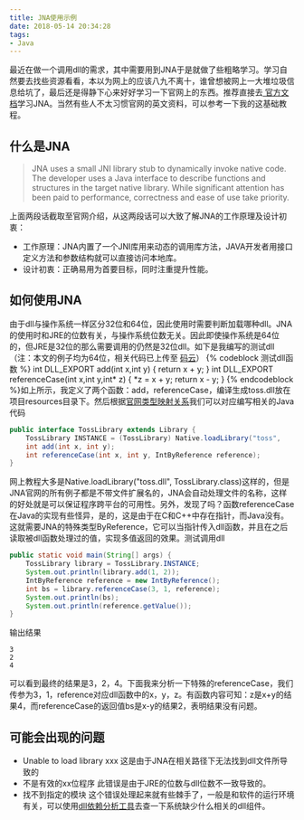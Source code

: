 ```yaml
---
title: JNA使用示例
date: 2018-05-14 20:34:28
tags:
- Java
---
```

最近在做一个调用dll的需求，其中需要用到JNA于是就做了些粗略学习。学习自然要去找些资源看看，本以为网上的应该八九不离十，谁曾想被网上一大堆垃圾信息给坑了，最后还是得静下心来好好学习一下官网上的东西。推荐直接去[
官方文档](https://github.com/java-native-access/jna#using-the-library)学习JNA。当然有些人不太习惯官网的英文资料，可以参考一下我的这基础教程。
<!-- more -->
## 什么是JNA

>JNA uses a small JNI library stub to dynamically invoke native code. The developer uses a Java interface to describe functions and structures in the target native library.
While significant attention has been paid to performance, correctness and ease of use take priority.

上面两段话截取至官网介绍，从这两段话可以大致了解JNA的工作原理及设计初衷：

* 工作原理：JNA内置了一个JNI库用来动态的调用库方法，JAVA开发者用接口定义方法和参数结构就可以直接访问本地库。
* 设计初衷：正确易用为首要目标，同时注重提升性能。

## 如何使用JNA

由于dll与操作系统一样区分32位和64位，因此使用时需要判断加载哪种dll。JNA的使用时和JRE的位数有关，与操作系统位数无关。因此即使操作系统是64位的，但JRE是32位的那么需要调用的仍然是32位dll。如下是我编写的测试dll（注：本文的例子均为64位，相关代码已上传至 [码云](https://gitee.com/wutianjue/blog_toss/tree/master/jna)）
{% codeblock 测试dll函数 %}
int DLL_EXPORT add(int x,int y)
{
    return x + y;
}
int DLL_EXPORT referenceCase(int x,int y,int* z)
{
    *z = x + y;
    return x - y;
}
{% endcodeblock %}如上所示，我定义了两个函数：add，referenceCase，编译生成toss.dll放在项目resources目录下。然后根据[官网类型映射关系](https://github.com/java-native-access/jna/blob/master/www/Mappings.md)我们可以对应编写相关的Java代码

```java
public interface TossLibrary extends Library {
    TossLibrary INSTANCE = (TossLibrary) Native.loadLibrary("toss",     TossLibrary.class);
    int add(int x, int y);
    int referenceCase(int x, int y, IntByReference reference);
}
```

网上教程大多是Native.loadLibrary("toss.dll", TossLibrary.class)这样的，但是JNA官网的所有例子都是不带文件扩展名的，JNA会自动处理文件的名称，这样的好处就是可以保证程序跨平台的可用性。另外，发现了吗？函数referenceCase在Java的实现有些怪异，是的，这是由于在C和C++中存在指针，而Java没有。这就需要JNA的特殊类型ByReference，它可以当指针传入dll函数，并且在之后读取被dll函数处理过的值，实现多值返回的效果。测试调用dll

```java
public static void main(String[] args) {
    TossLibrary library = TossLibrary.INSTANCE;
    System.out.println(library.add(1, 2));
    IntByReference reference = new IntByReference();
    int bs = library.referenceCase(3, 1, reference);
    System.out.println(bs);
    System.out.println(reference.getValue());
}
```

输出结果

```shell
3
2
4
```

可以看到最终的结果是3，2，4。下面我来分析一下特殊的referenceCase，我们传参为3，1，reference对应dll函数中的x，y，z。有函数内容可知：z是x+y的结果4，而referenceCase的返回值bs是x-y的结果2，表明结果没有问题。

## 可能会出现的问题

* Unable to load library xxx 这是由于JNA在相关路径下无法找到dll文件所导致的
* 不是有效的xx位程序 此错误是由于JRE的位数与dll位数不一致导致的。
* 找不到指定的模块 这个错误处理起来就有些棘手了，一般是和软件的运行环境有关，可以使用[dll依赖分析工具](https://github.com/lucasg/Dependencies)去查一下系统缺少什么相关的dll组件。